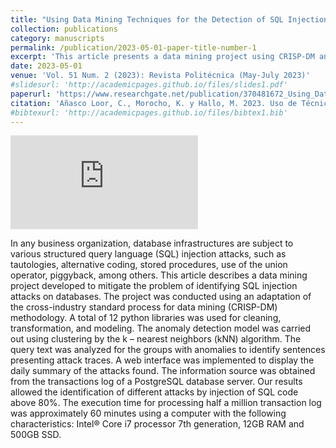 ```yaml
---
title: "Using Data Mining Techniques for the Detection of SQL Injection Attacks on Database Systems"
collection: publications
category: manuscripts
permalink: /publication/2023-05-01-paper-title-number-1
excerpt: 'This article presents a data mining project using CRISP-DM and kNN clustering to detect SQL injection attacks in PostgreSQL logs via Python, achieving over 80% accuracy with a 60-minute runtime on 500k entries.'
date: 2023-05-01
venue: 'Vol. 51 Num. 2 (2023): Revista Politécnica (May-July 2023)'
#slidesurl: 'http://academicpages.github.io/files/slides1.pdf'
paperurl: 'https://www.researchgate.net/publication/370481672_Using_Data_Mining_Techniques_for_the_Detection_of_SQL_Injection_Attacks_on_Database_Systems'
citation: 'Añasco Loor, C., Morocho, K. y Hallo, M. 2023. Uso de Técnicas de Minería de Datos para la Detección de Ataques de Inyección de SQL en Sistemas de Bases de Datos . Revista Politécnica. 51, 2 (may 2023), 19–28. DOI:https://doi.org/10.33333/rp.vol51n2.02.'
#bibtexurl: 'http://academicpages.github.io/files/bibtex1.bib'
---
```



![Download Paper](https://www.researchgate.net/publication/370481672_Using_Data_Mining_Techniques_for_the_Detection_of_SQL_Injection_Attacks_on_Database_Systems/fulltext/6452805797449a0e1a76042a/Using-Data-Mining-Techniques-for-the-Detection-of-SQL-Injection-Attacks-on-Database-Systems.pdf?origin=publicationDetail&_sg%5B0%5D=U2cyMrghNJW5RlzLJ7sepgz8vsGHTVfGO1hZoiBhwNNZ8mXWPF8PhG80aE5rloliI-ri5EdNUjYxb5e5JTYcog.18C1VQ7tcDzB4S6eBcJX6TC97n4i7x4A_a9w5o4TT1SpoISg6trQ2CYbjqlsAX_zaiT2dp69Y9N0Ty6TDXQ8fA&_sg%5B1%5D=k1CYbx_UuWFv5NTPVENL0hl8y2Z1NYNGI6eI8TBBi2d4W0WlFWLeP1s09sWWLXpCW3banvvNjenX4qxPLtjwb81rzCS3JkIloSHuqJsgSl5_.18C1VQ7tcDzB4S6eBcJX6TC97n4i7x4A_a9w5o4TT1SpoISg6trQ2CYbjqlsAX_zaiT2dp69Y9N0Ty6TDXQ8fA&_iepl=&_rtd=eyJjb250ZW50SW50ZW50IjoibWFpbkl0ZW0ifQ%3D%3D&_tp=eyJjb250ZXh0Ijp7ImZpcnN0UGFnZSI6InB1YmxpY2F0aW9uIiwicGFnZSI6InB1YmxpY2F0aW9uIiwicG9zaXRpb24iOiJwYWdlSGVhZGVyIn19) 

In any business organization, database infrastructures are subject to various structured query language (SQL) injection attacks, such as tautologies, alternative coding, stored procedures, use of the union operator, piggyback, among others. This article describes a data mining project developed to mitigate the problem of identifying SQL injection attacks on databases. The project was conducted using an adaptation of the cross-industry standard process for data mining (CRISP-DM) methodology. A total of 12 python libraries was used for cleaning, transformation, and modeling. The anomaly detection model was carried out using clustering by the k – nearest neighbors (kNN) algorithm. The query text was analyzed for the groups with anomalies to identify sentences presenting attack traces. A web interface was implemented to display the daily summary of the attacks found. The information source was obtained from the transactions log of a PostgreSQL database server. Our results allowed the identification of different attacks by injection of SQL code above 80%. The execution time for processing half a million transaction log was approximately 60 minutes using a computer with the following characteristics: Intel® Core i7 processor 7th generation, 12GB RAM and 500GB SSD.

